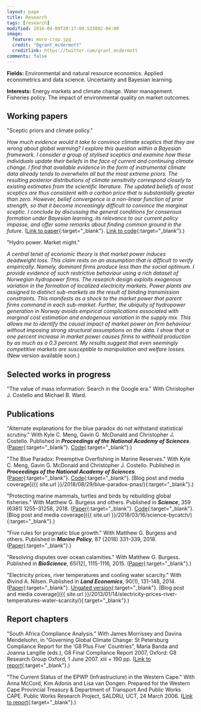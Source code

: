 ```yaml
---
layout: page
title: Research
tags: [research]
modified: 2016-04-09T20:17:00.523882-04:00
image:
  feature: moro-crop.jpg
  credit: "@grant_mcdermott"
  creditlink: https://twitter.com/grant_mcdermott
comments: false
---
```


**Fields:** Environmental and natural resource economics. Applied econometrics and data science. Uncertainty and Bayesian learning.

**Interests:** Energy markets and climate change. Water management. Fisheries policy. The impact of environmental quality on market outcomes.

## Working papers

"Sceptic priors and climate policy."

*How much evidence would it take to convince climate sceptics that they are wrong about global warming? I explore this question within a Bayesian framework. I consider a group of stylised sceptics and examine how these individuals update their beliefs in the face of current and continuing climate change. I find that available evidence in the form of instrumental climate data already tends to overwhelm all but the most extreme priors. The resulting posterior distributions of climate sensitivity correspond closely to existing estimates from the scientific literature. The updated beliefs of most sceptics are thus consistent with a carbon price that is substantially greater than zero. However, belief convergence is a non-linear function of prior strength, so that it become increasingly difficult to convince the marginal sceptic. I conclude by discussing the general conditions for consensus formation under Bayesian learning, its relevance to our current policy impasse, and offer some remarks about finding common ground in the future.* ([Link to paper](https://drive.google.com/file/d/0B6AgOxtQA9dTcjRmZkNjMVhuVFU/view?usp=sharing){:target="_blank"}. [Link to code](https://github.com/grantmcdermott/sceptic-priors){:target="_blank"}.)

"Hydro power. Market might."

*A central tenet of economic theory is that market power induces deadweight loss. This claim rests on an assumption that is difficult to verify empirically. Namely, dominant firms produce less than the social optimum. I provide evidence of such restrictive behaviour using a rich dataset of Norwegian hydropower firms. The research design exploits exogenous variation in the formation of localized electricity markets. Power plants are assigned to distinct sub-markets as the result of binding transmission constraints. This manifests as a shock to the market power that parent firms command in each sub-market. Further, the ubiquity of hydropower generation in Norway avoids empirical complications associated with marginal cost estimation and endogenous variation in the supply mix. This allows me to identify the causal impact of market power on firm behaviour without imposing strong structural assumptions on the data. I show that a one percent increase in market power causes firms to withhold production by as much as a 0.3 percent. My results suggest that even seemingly competitive markets are susceptible to manipulation and welfare losses.* (New version available soon.)<!--([Link to paper](https://drive.google.com/file/d/0B6AgOxtQA9dTaWcxdHpsNE5wdjA/view?usp=sharing){:target="_blank"}.)-->

<!-- Example of show/hide toggle for abstract:
<details>
  <summary>Abstract</summary>
   <i>Hydropower is the world's foremost source of non-fossil fuel energy. It is also characterised by a unique set of production features that have the potential to greatly simplify economic questions related to firm behaviour and output. I exploit these characteristics, together with plant-level data and exogenous variation in market power, to identify evidence of noncompetitive behaviour in the Nordic electricity sector. Consistent with economic theory, I show that increased market power causes firms to withhold production during inelastic demand periods, thereby yielding higher profits and driving up consumer prices. The larger takeaway is that even our most advanced markets are susceptible to price distortions and welfare losses under fairly common conditions.</i>
</details>
<br>
-->


## Selected works in progress

"The value of mass information: Search in the Google era." With Christopher J. Costello and Michael B. Ward.

<!--
*A broad class of economic decision problems involves searching over a collection of uncertain research leads. Existing search theory informs the efficient search over this pool using available information. But in many cases, the researcher has the opportunity to collect new information en masse, e.g. with a search engine or scientific framework, that will benefit the search. We derive the value of this type of bulk information, determine the general properties that render it large or small, and calculate its implications for economic innovation. We show that changes to the underlying characteristics of different search problems can yield surprising results. For example, more lucrative end-prizes can actually reduce the value of information, while the possibility of better information often suppresses innovation.*
-->


## Publications

"Alternate explanations for the blue paradox do not withstand statistical scrutiny." With Kyle C. Meng, Gavin G. McDonald and Christopher J. Costello. Published in **<i>Proceedings of the National Academy of Sciences</i>**. ([Paper](https://doi.org/10.1073/pnas.1818687115){:target="_blank"}. [Code](https://github.com/grantmcdermott/blueparadox){:target="_blank"}.)

"The Blue Paradox: Preemptive Overfishing in Marine Reserves." With Kyle C. Meng, Gavin G. McDonald and Christopher J. Costello. Published in **<i>Proceedings of the National Academy of Sciences</i>**. ([Paper](http://dx.doi.org/10.1073/pnas.1802862115){:target="_blank"}. [Code](https://github.com/grantmcdermott/blueparadox){:target="_blank"}. [Blog post and media coverage]({{ site.url }}/2018/08/29/blue-paradox-pnas/){:target="_blank"}.)

"Protecting marine mammals, turtles and birds by rebuilding global fisheries." With Matthew G. Burgess and others. Published in **<i>Science</i>**, 359 (6381) 1255–31258, 2018. ([Paper](http://dx.doi.org/10.1126/science.aao4248){:target="_blank"}. [Code](https://github.com/grantmcdermott/bycatch){:target="_blank"}. [Blog post and media coverage]({{ site.url }}/2018/03/16/science-bycatch/){:target="_blank"}.)

"Five rules for pragmatic blue growth." With Matthew G. Burgess and others. Published in **<i>Marine Policy</i>**, 87 (2018) 331–339, 2018. ([Paper](http://dx.doi.org/10.1016/j.marpol.2016.12.005){:target="_blank"}.)

"Resolving disputes over ocean calamities." With Matthew G. Burgess. Published in **<i>BioScience</i>**, 65(12), 1115-1116, 2015. ([Paper](http://dx.doi.org/10.1093/biosci/biv147){:target="_blank"}.)

"Electricity prices, river temperatures and cooling water scarcity." With Øivind A. Nilsen. Published in **<i>Land Economics</i>**, 90(1), 131-148, 2014. ([Paper](http://dx.doi.org/10.3368/le.90.1.131){:target="_blank"}. [Ungated version](https://drive.google.com/file/d/0B6AgOxtQA9dTM09ZbU5WRFVfQUk/view?usp=sharing){:target="_blank"}. [Blog post and media coverage]({{ site.url }}/2013/01/14/electricity-prices-river-temperatures-water-scarcity/){:target="_blank"}.)


## Report chapters

"South Africa Compliance Analysis." With James Morrissey and Davina Mendelsohn, in “Governing Global Climate Change: St Petersburg Compliance Report for the ‘G8 Plus Five’ Countries”, Maria Banda and Joanna Langille (eds.), G8 Final Compliance Report 2007, Oxford: G8 Research Group Oxford, 1 June 2007. xiii + 190 pp. ([Link to report](http://www.g8.utoronto.ca/oxford/2006compliance-ox.pdf){:target="_blank"}.)

"The Current Status of the EPWP (Infrastructure) in the Western Cape." With Anna McCord, Kim Adonis and Lisa van Dongen. Prepared for the Western Cape Provincial Treasury & Department of Transport And Public Works CAPE. Public Works Research Project, SALDRU, UCT, 24 March 2006. ([Link to report](http://www.saldru.uct.ac.za/documentation/reports-and-studies-1/147-the-current-status-of-the-epwp-infrastructure-in-the-western-cape-1){:target="_blank"}.)
